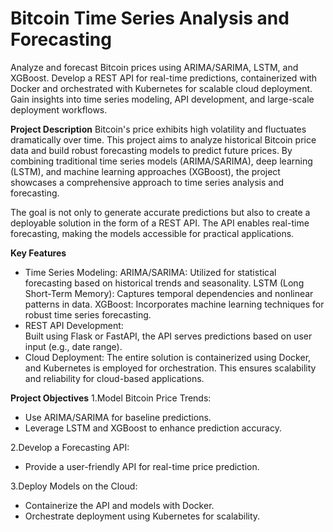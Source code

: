 # Bitcoin Time Series Analysis and Forecasting

Analyze and forecast Bitcoin prices using ARIMA/SARIMA, LSTM, and XGBoost. Develop a REST API for real-time predictions, containerized with Docker and orchestrated with Kubernetes for scalable cloud deployment. Gain insights into time series modeling, API development, and large-scale deployment workflows.

**Project Description**
Bitcoin's price exhibits high volatility and fluctuates dramatically over time. This project aims to analyze historical Bitcoin price data and build robust forecasting models to predict future prices. By combining traditional time series models (ARIMA/SARIMA), deep learning (LSTM), and machine learning approaches (XGBoost), the project showcases a comprehensive approach to time series analysis and forecasting.

The goal is not only to generate accurate predictions but also to create a deployable solution in the form of a REST API. The API enables real-time forecasting, making the models accessible for practical applications.

**Key Features**
- Time Series Modeling:
     ARIMA/SARIMA: Utilized for statistical forecasting based on historical trends and seasonality.
     LSTM (Long Short-Term Memory): Captures temporal dependencies and nonlinear patterns in data.
     XGBoost: Incorporates machine learning techniques for robust time series forecasting.
- REST API Development:                                
     Built using Flask or FastAPI, the API serves predictions based on user input (e.g., date range).
- Cloud Deployment:
  The entire solution is containerized using Docker, and Kubernetes is employed for orchestration. This ensures scalability and reliability for cloud-based applications.

**Project Objectives**
1.Model Bitcoin Price Trends:
- Use ARIMA/SARIMA for baseline predictions.
- Leverage LSTM and XGBoost to enhance prediction accuracy.
  
2.Develop a Forecasting API:
- Provide a user-friendly API for real-time price prediction.

3.Deploy Models on the Cloud:

- Containerize the API and models with Docker.
- Orchestrate deployment using Kubernetes for scalability.

